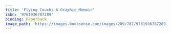 ```yaml
---
title: 'Flying Couch: A Graphic Memoir'
isbn: '9781936787289'
binding: Paperback
image_path: 'https://images.booksense.com/images/289/787/9781936787289.jpg'
---
```



